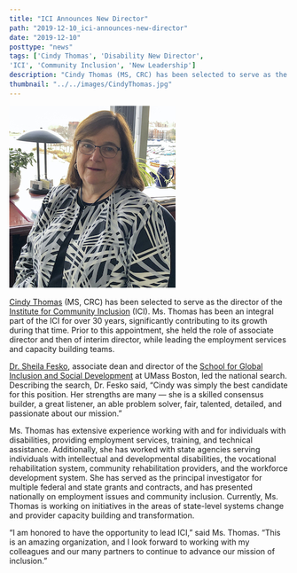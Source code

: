 ```yaml
---
title: "ICI Announces New Director"
path: "2019-12-10_ici-announces-new-director"
date: "2019-12-10"
posttype: "news"
tags: ['Cindy Thomas', 'Disability New Director',
'ICI', 'Community Inclusion', 'New Leadership']
description: "Cindy Thomas (MS, CRC) has been selected to serve as the director of the Institute for Community Inclusion (ICI). Ms. Thomas has been an integral part of the ICI for over 30 years, significantly contributing to its growth during that time."
thumbnail: "../../images/CindyThomas.jpg"
---
```



![Cindy Thomas (MS, CRC) has been selected to serve as the director of the Institute for Community Inclusion.](../../images/CindyThomas.jpg)

[Cindy Thomas](https://www.communityinclusion.org/staff.php?staff_id=40)  (MS, CRC) has been selected to serve as the director of the  [Institute for Community Inclusion](https://www.communityinclusion.org/)  (ICI). Ms. Thomas has been an integral part of the ICI for over 30 years, significantly contributing to its growth during that time. Prior to this appointment, she held the role of associate director and then of interim director, while leading the employment services and capacity building teams.

[Dr. Sheila Fesko](https://www.umb.edu/faculty_staff/bio/sheila_l._fesko), associate dean and director of the  [School for Global Inclusion and Social Development](https://globalinclusion.umb.edu/)  at UMass Boston, led the national search. Describing the search, Dr. Fesko said, “Cindy was simply the best candidate for this position. Her strengths are many — she is a skilled consensus builder, a great listener, an able problem solver, fair, talented, detailed, and passionate about our mission.”

Ms. Thomas has extensive experience working with and for individuals with disabilities, providing employment services, training, and technical assistance. Additionally, she has worked with state agencies serving individuals with intellectual and developmental disabilities, the vocational rehabilitation system, community rehabilitation providers, and the workforce development system. She has served as the principal investigator for multiple federal and state grants and contracts, and has presented nationally on employment issues and community inclusion. Currently, Ms. Thomas is working on initiatives in the areas of state-level systems change and provider capacity building and transformation.

“I am honored to have the opportunity to lead ICI,” said Ms. Thomas. “This is an amazing organization, and I look forward to working with my colleagues and our many partners to continue to advance our mission of inclusion.”
